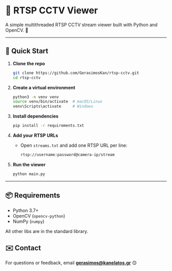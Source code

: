 # 🎥 RTSP CCTV Viewer

A simple multithreaded RTSP CCTV stream viewer built with Python and OpenCV. 📡

---

## 🚀 Quick Start

1. **Clone the repo**

   ```bash
   git clone https://github.com/GerasimosKan/rtsp-cctv.git
   cd rtsp-cctv
   ```
2. **Create a virtual environment**

   ```bash
   python3 -m venv venv
   source venv/bin/activate  # macOS/Linux
   venv\Scripts\activate     # Windows
   ```
3. **Install dependencies**

   ```bash
   pip install -r requirements.txt
   ```
4. **Add your RTSP URLs**

   * Open `streams.txt` and add one RTSP URL per line:

     ```txt
     rtsp://username:password@camera-ip/stream
     ```
5. **Run the viewer**

   ```bash
   python main.py
   ```

---

## 📦 Requirements

* Python 3.7+
* OpenCV (`opencv-python`)
* NumPy (`numpy`)

All other libs are in the standard library.

## ✉️ Contact

For questions or feedback, email **[gerasimos@kanelatos.gr](mailto:gerasimos@kanelatos.gr)** 😊

